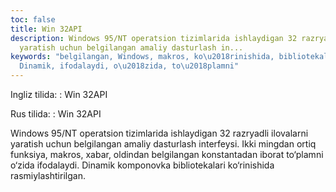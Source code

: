 ```yaml
---
toc: false
title: Win 32API
description: Windows 95/NT operatsion tizimlarida ishlaydigan 32 razryadli ilovalarni
  yaratish uchun belgilangan amaliy dasturlash in...
keywords: "belgilangan, Windows, makros, ko\u2018rinishida, bibliotekalari, komponovka,
  Dinamik, ifodalaydi, o\u2018zida, to\u2018plamni"
---
```


Ingliz tilida:
:   Win 32API

Rus tilida:
:   Win 32API

Windows 95/NT operatsion tizimlarida ishlaydigan 32 razryadli ilovalarni yaratish uchun belgilangan amaliy dasturlash interfeysi. Ikki mingdan ortiq funksiya, makros, xabar, oldindan belgilangan konstantadan iborat to‘plamni o‘zida ifodalaydi. Dinamik komponovka bibliotekalari ko‘rinishida rasmiylashtirilgan.